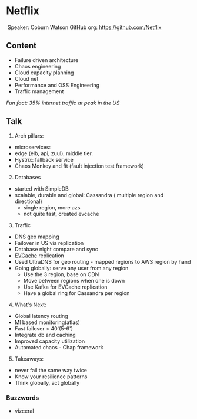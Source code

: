 # Netflix
​
Speaker: Coburn Watson
GitHub org: https://github.com/Netflix

## Content
  - Failure driven architecture
  - Chaos engineering
  - Cloud capacity planning
  - Cloud net
  - Performance and OSS Engineering
  - Traffic management

*Fun fact: 35% internet traffic at peak in the US*

## Talk

1. Arch pillars:
  - microservices:
  - edge (elb, api, zuul), middle tier.
  - Hystrix: fallback service
  - Chaos Monkey and fit (fault injection test framework)

2. Databases
  - started with SimpleDB
  - scalable, durable and global: Cassandra
  ( multiple region and directional)
    - single region, more azs
    - not quite fast, created evcache

3. Traffic
  - DNS geo mapping
  - Failover in US via replication
  - Database night compare and sync
  - [EVCache](https://github.com/Netflix/EVCache) replication
  - Used UltraDNS for geo routing - mapped regions to AWS region by hand
  - Going globally: serve any user from any region
    - Use the 3 region, base on CDN
    - Move between regions when one is down
    - Use Kafka for EVCache replication
    - Have a global ring for Cassandra per region

4. What's Next:
  - Global latency routing
  - Ml based monitoring(atlas)
  - Fast failover < 40'(5-6')
  - Integrate db and caching
  - Improved capacity utilization
  - Automated chaos - Chap framework

5. Takeaways:
  - never fail the same way twice
  - Know your resilience patterns
  - Think globally, act globally

### Buzzwords
  - vizceral
